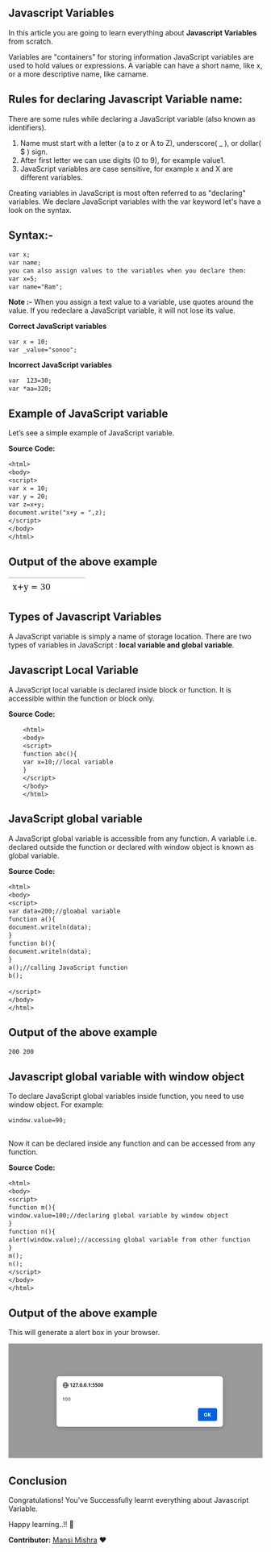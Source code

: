 ## Javascript Variables

In this article you are going to learn everything about **Javascript Variables** from scratch. 

Variables are "containers" for storing information JavaScript variables are used to hold values or
expressions. A variable can have a short name, like x, or a more descriptive name, like carname.



 ## Rules for declaring Javascript Variable name:
There are some rules while declaring a JavaScript variable (also known as identifiers).

   1. Name must start with a letter (a to z or A to Z), underscore( _ ), or dollar( $ ) sign.
   2. After first letter we can use digits (0 to 9), for example value1.
   3. JavaScript variables are case sensitive, for example x and X are different variables.



Creating variables in JavaScript is most often referred to as "declaring" variables. We declare
JavaScript variables with the var keyword let's have a look on the syntax.

## Syntax:-
```
var x;
var name;
you can also assign values to the variables when you declare them:
var x=5;
var name="Ram";

```

**Note :-** When you assign a text value to a variable, use quotes around the value. If you redeclare a
JavaScript variable, it will not lose its value.


**Correct JavaScript variables**

   ``` 
   var x = 10;  
   var _value="sonoo";  

   ```
**Incorrect JavaScript variables**


    var  123=30;  
    var *aa=320; 
  

## Example of JavaScript variable

Let’s see a simple example of JavaScript variable.


__Source Code:__

```
<html>
<body>
<script>  
var x = 10;  
var y = 20;  
var z=x+y;  
document.write("x+y = ",z);  
</script>  
</body>
</html>
```

## Output of the above example

![image](output.png)

## Types of Javascript Variables

A JavaScript variable is simply a name of storage location. There are two types of variables in JavaScript : **local variable and global variable**.

## Javascript Local Variable


A JavaScript local variable is declared inside block or function. It is accessible within the function or block only.

__Source Code:__
```
    <html>
    <body>
    <script>  
    function abc(){  
    var x=10;//local variable  
    }  
    </script>  
    </body>
    </html>
```
## JavaScript global variable

A JavaScript global variable is accessible from any function. A variable i.e. declared outside the function or declared with window object is known as global variable.

__Source Code:__

```
<html>
<body>
<script>  
var data=200;//gloabal variable  
function a(){  
document.writeln(data);  
}  
function b(){  
document.writeln(data);  
}  
a();//calling JavaScript function
b();
  
</script>  
</body>
</html>

```
## Output of the above example
```
200 200
```

## Javascript global variable with window object


To declare JavaScript global variables inside function, you need to use window object. For example:
```
window.value=90;  
    
```
Now it can be declared inside any function and can be accessed from any function.


__Source Code:__
```
<html>
<body>
<script>
function m(){  
window.value=100;//declaring global variable by window object  
}  
function n(){  
alert(window.value);//accessing global variable from other function  
}  
m();
n();
</script>
</body>
</html>
```

## Output of the above example
  This will generate a alert box in your browser.

![image](alert.png)

## Conclusion
Congratulations! You've Successfully learnt everything about Javascript Variable.

Happy learning..!! :wave:

__Contributor:__  [Mansi Mishra](https://github.com/0904-mansi) :heart:
